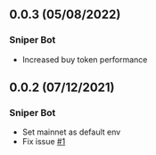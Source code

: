 ## 0.0.3 (05/08/2022)

### Sniper Bot

* Increased buy token performance

## 0.0.2 (07/12/2021)

### Sniper Bot

* Set mainnet as default env
* Fix issue [#1](https://github.com/blocksolution/cryptobot/issues/1)
